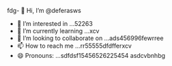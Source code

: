 fdg- 👋 Hi, I’m @deferasws
- 👀 I’m interested in ...52263
- 🌱 I’m currently learning ...xcv
- 💞️ I’m looking to collaborate on ...ads456996fewrree
- 📫 How to reach me ...rr55555dfdfferxcv
- 😄 Pronouns: ...sdfdsf15456526225454
asdcvbnhbg
<!---5445sdf455dhf5445gd
deferasws/deferasws is a ✨ special ✨ repository because its `README.md` (this file) appears on your GitHub profile.475zxcczxzg
ytrte
